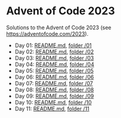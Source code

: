 # Advent of Code 2023

Solutions to the Advent of Code 2023 (see https://adventofcode.com/2023).

- Day 01: [README.md](01/README.md), [folder /01](01/)
- Day 02: [README.md](02/README.md), [folder /02](02/)
- Day 03: [README.md](03/README.md), [folder /03](03/)
- Day 04: [README.md](04/README.md), [folder /04](04/)
- Day 05: [README.md](05/README.md), [folder /05](05/)
- Day 06: [README.md](06/README.md), [folder /06](06/)
- Day 07: [README.md](07/README.md), [folder /07](07/)
- Day 08: [README.md](08/README.md), [folder /08](08/)
- Day 09: [README.md](09/README.md), [folder /09](09/)
- Day 10: [README.md](10/README.md), [folder /10](10/)
- Day 11: [README.md](11/README.md), [folder /11](11/)